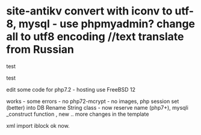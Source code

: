 # site-antikv  convert with iconv to utf-8, mysql - use phpmyadmin? change all to utf8 encoding //text translate from Russian
test

test

edit some code for php7.2  - hosting use FreeBSD 12  

works - some errors - no php72-mcrypt - no images, php session set (better) into DB 
Rename String class - now reserve name (php7+), mysqli 
_construct function  , new .. more changes in the template 

xml import iblock ok now.